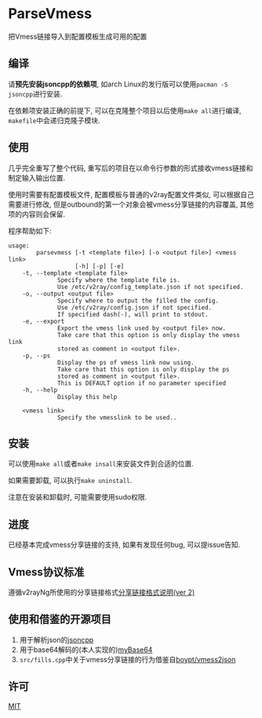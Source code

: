 # ParseVmess

把Vmess链接导入到配置模板生成可用的配置

## 编译

请**预先安装jsoncpp的依赖项**,
如arch Linux的发行版可以使用`pacman -S jsoncpp`进行安装.

在依赖项安装正确的前提下,
可以在克隆整个项目以后使用`make all`进行编译,
`makefile`中会递归克隆子模块.

## 使用

几乎完全重写了整个代码,
重写后的项目在以命令行参数的形式接收vmess链接和制定输入输出位置.

使用时需要有配置模板文件,
配置模板与普通的v2ray配置文件类似,
可以根据自己需要进行修改,
但是outbound的第一个对象会被vmess分享链接的内容覆盖,
其他项的内容则会保留.

程序帮助如下:

```
usage:
        parsevmess [-t <template file>] [-o <output file>] <vmess link>
                   [-h] [-p] [-e]
    -t, --template <template file>
              Specify where the template file is.
              Use /etc/v2ray/config_template.json if not specified.
    -o, --output <output file>
              Specify where to output the filled the config.
              Use /etc/v2ray/config.json if not specified.
              If specified dash(-), will print to stdout.
    -e, --export
              Export the vmess link used by <output file> now.
              Take care that this option is only display the vmess link
              stored as comment in <output file>.
    -p, --ps
              Display the ps of vmess link now using.
              Take care that this option is only display the ps
              stored as comment in <output file>.
              This is DEFAULT option if no parameter specified
    -h, --help
              Display this help

    <vmess link>
              Specify the vmesslink to be used..
```

## 安装

可以使用`make all`或者`make insall`来安装文件到合适的位置.

如果需要卸载, 可以执行`make uninstall`.

注意在安装和卸载时, 可能需要使用sudo权限.

## 进度

已经基本完成vmess分享链接的支持, 如果有发现任何bug, 可以提issue告知.

## Vmess协议标准

遵循v2rayNg所使用的分享链接格式[分享链接格式说明(ver 2)](https://github.com/2dust/v2rayN/wiki/%E5%88%86%E4%BA%AB%E9%93%BE%E6%8E%A5%E6%A0%BC%E5%BC%8F%E8%AF%B4%E6%98%8E(ver-2))

## 使用和借鉴的开源项目

1. 用于解析json的[jsoncpp](https://github.com/open-source-parsers/jsoncpp)
2. 用于base64解码的(本人实现的)[myBase64](https://github.com/leafee98/myBase64)
3. `src/fills.cpp`中关于vmess分享链接的行为借鉴自[boypt/vmess2json](https://github.com/boypt/vmess2json)

## 许可

[MIT](/LICENSE)
